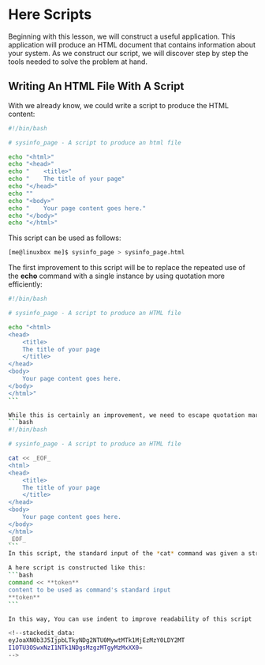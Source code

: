# Here Scripts
Beginning with this lesson, we will construct a useful application. This application will produce an HTML document that contains information about your system. As we construct our script, we will discover step by step the tools needed to solve the problem at hand.

## Writing An HTML File With A Script
With we already know, we could write a script to produce the HTML content:
```bash
#!/bin/bash

# sysinfo_page - A script to produce an html file

echo "<html>"
echo "<head>"
echo "    <title>"
echo "    The title of your page"
echo "</head>"
echo ""
echo "<body>"
echo "    Your page content goes here."
echo "</body>"
echo "</html>"
```
This script can be used as follows:
```bash
[me@linuxbox me]$ sysinfo_page > sysinfo_page.html
```

The first improvement to this script will be to replace the repeated use of the **echo** command with a single instance by using quotation more efficiently:
````bash
#!/bin/bash

# sysinfo_page - A script to produce an HTML file

echo "<html>
<head>
	<title>
	The title of your page
	</title>
</head>
<body>
	Your page content goes here.
</body>
</html>"
```

While this is certainly an improvement, we need to escape quotation mark when you want to use it. In order to avoid the additional typing, we need to look for a better way to produce our text.
```bash
#!/bin/bash

# sysinfo_page - A script to produce an HTML file

cat << _EOF_
<html>
<head>
	<title>
	The title of your page
	</title>
</head>
<body>
	Your page content goes here.
</body>
</html>
_EOF_
```
In this script, the standard input of the *cat* command was given a stream of text from our script.

A here script is constructed like this:
```bash
command << **token**
content to be used as command's standard input
**token**
```

In this way, You can use indent to improve readability of this script

<!--stackedit_data:
eyJoaXN0b3J5IjpbLTkyNDg2NTU0MywtMTk1MjEzMzY0LDY2MT
I1OTU3OSwxNzI1NTk1NDgsMzgzMTgyMzMxXX0=
-->